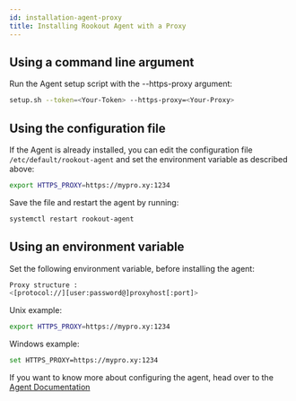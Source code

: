 ```yaml
---
id: installation-agent-proxy
title: Installing Rookout Agent with a Proxy
---
```


## Using a command line argument

Run the Agent setup script with the --https-proxy argument:
```bash
setup.sh --token=<Your-Token> --https-proxy=<Your-Proxy>
```

## Using the configuration file

If the Agent is already installed, you can edit the configuration file `/etc/default/rookout-agent`
and set the environment variable as described above:
```bash
export HTTPS_PROXY=https://mypro.xy:1234
```
Save the file and restart the agent by running: 
```bash
systemctl restart rookout-agent
```

## Using an environment variable
Set the following environment variable, before installing the agent:
   
```bash
Proxy structure :
<[protocol://][user:password@]proxyhost[:port]>
```
Unix example:
```bash 
export HTTPS_PROXY=https://mypro.xy:1234
```
Windows example: 
```bash
set HTTPS_PROXY=https://mypro.xy:1234
```

If you want to know more about configuring the agent, head over to the [Agent Documentation](agent.md)